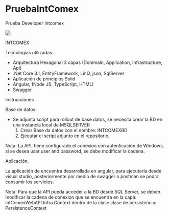 # PruebaIntComex
Prueba Developer Intcomex

<p align="left">
   <img src="https://img.shields.io/badge/STATUS-EN%20DESAROLLO-green">
   </p>



INTCOMEX

Tecnologias utilizadas

- Arquitectura Hexagonal 3 capas (Dommain, Application, Infrastructure, Api)
- .Net Core 3.1, EntityFramework, LinQ, json, SqlServer
- Aplicación de principios Solid
- Angular, (Node JS, TypeScript, HTML)
- Swagger

Instrucciones

Base de datos
- Se adjunta script para rollout de base datos, se necesita crear la BD en una instancia local de MSQLSERVER
	1. Crear Base da datos con el nombre: INTCOMEXBD
	2. Ejecutar el script adjunto en el repositorio.
	
Nota: La API, tiene configurado el conexion con autenticacion de Windows, si se desea usar user and password, se debe modificar la cadena.

Aplicación.

La aplicación de encuentra desarrollada en angular, para ejecutarla desde visual studio, posteriormente por medio de swagger o postman se podra consumir los servicios.


Nota: Para que la API pueda acceder a la BD desde SQL Server, se deben modificar la cadena de conexion que se encuentra en la  capa: 
intComexWebAPI.Infra.Context dentro de la clase clase de persistencia: PersistenceContext 
